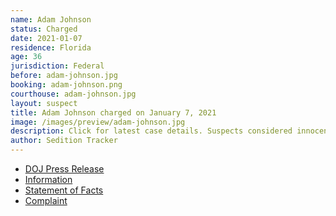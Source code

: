 ```yaml
---
name: Adam Johnson
status: Charged
date: 2021-01-07
residence: Florida
age: 36
jurisdiction: Federal
before: adam-johnson.jpg
booking: adam-johnson.png
courthouse: adam-johnson.jpg
layout: suspect
title: Adam Johnson charged on January 7, 2021
image: /images/preview/adam-johnson.jpg
description: Click for latest case details. Suspects considered innocent until proven guilty.
author: Sedition Tracker
---
```


- [DOJ Press Release](https://www.justice.gov/usao-dc/pr/three-men-charged-connection-events-us-capitol)
- [Information](https://extremism.gwu.edu/sites/g/files/zaxdzs2191/f/Andrew%20Johnson%20Information.pdf)
- [Statement of Facts](https://www.justice.gov/usao-dc/press-release/file/1351951/download)
- [Complaint](https://www.justice.gov/opa/page/file/1355516/download)